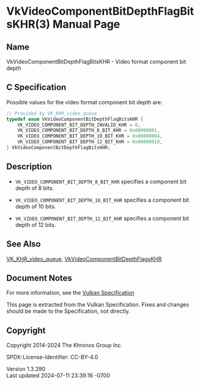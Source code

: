 # VkVideoComponentBitDepthFlagBitsKHR(3) Manual Page

## Name

VkVideoComponentBitDepthFlagBitsKHR - Video format component bit depth



## <a href="#_c_specification" class="anchor"></a>C Specification

Possible values for the video format component bit depth are:

``` c
// Provided by VK_KHR_video_queue
typedef enum VkVideoComponentBitDepthFlagBitsKHR {
    VK_VIDEO_COMPONENT_BIT_DEPTH_INVALID_KHR = 0,
    VK_VIDEO_COMPONENT_BIT_DEPTH_8_BIT_KHR = 0x00000001,
    VK_VIDEO_COMPONENT_BIT_DEPTH_10_BIT_KHR = 0x00000004,
    VK_VIDEO_COMPONENT_BIT_DEPTH_12_BIT_KHR = 0x00000010,
} VkVideoComponentBitDepthFlagBitsKHR;
```

## <a href="#_description" class="anchor"></a>Description

- `VK_VIDEO_COMPONENT_BIT_DEPTH_8_BIT_KHR` specifies a component bit
  depth of 8 bits.

- `VK_VIDEO_COMPONENT_BIT_DEPTH_10_BIT_KHR` specifies a component bit
  depth of 10 bits.

- `VK_VIDEO_COMPONENT_BIT_DEPTH_12_BIT_KHR` specifies a component bit
  depth of 12 bits.

## <a href="#_see_also" class="anchor"></a>See Also

[VK_KHR_video_queue](https://registry.khronos.org/vulkan/specs/1.3-extensions/man/html/VK_KHR_video_queue.html),
[VkVideoComponentBitDepthFlagsKHR](https://registry.khronos.org/vulkan/specs/1.3-extensions/man/html/VkVideoComponentBitDepthFlagsKHR.html)

## <a href="#_document_notes" class="anchor"></a>Document Notes

For more information, see the <a
href="https://registry.khronos.org/vulkan/specs/1.3-extensions/html/vkspec.html#VkVideoComponentBitDepthFlagBitsKHR"
target="_blank" rel="noopener">Vulkan Specification</a>

This page is extracted from the Vulkan Specification. Fixes and changes
should be made to the Specification, not directly.

## <a href="#_copyright" class="anchor"></a>Copyright

Copyright 2014-2024 The Khronos Group Inc.

SPDX-License-Identifier: CC-BY-4.0

Version 1.3.290  
Last updated 2024-07-11 23:39:16 -0700
